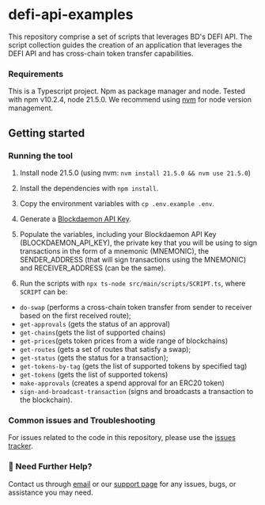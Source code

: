 # defi-api-examples

This repository comprise a set of scripts that leverages BD's DEFI API. The script collection guides the creation of an application that leverages the DEFI API and has cross-chain token transfer capabilities.

### Requirements
This is a Typescript project. Npm as package manager and node. Tested with npm v10.2.4, node 21.5.0. We recommend using [nvm](https://github.com/nvm-sh/nvm) for node version management.

## Getting started


### Running the tool

1. Install node 21.5.0 (using nvm: `nvm install 21.5.0 && nvm use 21.5.0`)

2. Install the dependencies with `npm install`.

3. Copy the environment variables with `cp .env.example .env`.
4. Generate a [Blockdaemon API Key](https://www.blockdaemon.com/api/pricing).

5. Populate the variables, including your Blockdaemon API Key (BLOCKDAEMON_API_KEY), the private key that you will be using to sign transactions in the form of a mnemonic (MNEMONIC), the SENDER_ADDRESS (that will sign transactions using the MNEMONIC) and RECEIVER_ADDRESS (can be the same).

6. Run the scripts with `npx ts-node src/main/scripts/SCRIPT.ts`, where `SCRIPT` can be:

* `do-swap` (performs a cross-chain token transfer from sender to receiver based on the first received route); 
* `get-approvals` (gets the status of an approval)
* `get-chains`(gets the list of supported chains)
* `get-prices`(gets token prices from a wide range of blockchains) 
* `get-routes` (gets a set of routes that satisfy a swap); 
* `get-status` (gets the status for a transaction); 
* `get-tokens-by-tag` (gets the list of supported tokens by specified tag)
* `get-tokens` (gets the list of supported tokens)
* `make-approvals` (creates a spend approval for an ERC20 token)
* `sign-and-broadcast-transaction` (signs and broadcasts a transaction to the blockchain).

### Common issues and Troubleshooting
For issues related to the code in this repository, please use the [issues tracker](https://github.com/Blockdaemon/defi-api-examples/issues). 

### 👋 Need Further Help?

Contact us through [email](support@blockdaemon.com) or our [support page](https://www.blockdaemon.com/support) for any issues, bugs, or assistance you may need.

